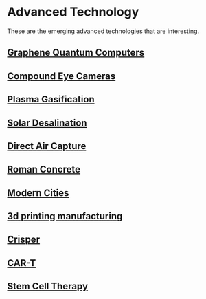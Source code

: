 Advanced Technology
====================

These are the emerging advanced technologies that are interesting. 

[Graphene Quantum Computers](https://www.graphenea.com/blogs/graphene-news/graphene-for-quantum-computing 'Graphene Quantum Computers')
---------------------------------------------------------------------------------------------------------------------------------------

[Compound Eye Cameras](https://www.nature.com/articles/s41467-022-33072-8 'Compound Eye Cameras')
--------------------------------------------------------------------------------------------------

[Plasma Gasification](https://www.britannica.com/technology/plasma-arc-gasification 'Plasma Gasification')
-----------------------------------------------------------------------------------------------------------

[Solar Desalination](https://wired.me/science/environment/desalination-solar-dome-saudi-arabia-neom/ 'Solar Desalination')
---------------------------------------------------------------------------------------------------------------------------

[Direct Air Capture](https://carbonengineering.com/our-technology/ 'Direct Air Capture')
----------------------------------------------------------------------------------------

[Roman Concrete](https://www.scientificamerican.com/article/ancient-roman-concrete-has-self-healing-capabilities/ 'Roman Concrete')
------------------------------------------------------------------------------------------------------------------------------------

[Modern Cities](https://architizer.com/blog/inspiration/collections/mixed-use-design/ 'Modern Cities')
------------------------------------------------------------------------------------------------------

[3d printing manufacturing](https://markforged.com/3d-printers '3D Printing Manufacturing')
-------------------------------------------------------------------------------------------

[Crisper](https://www.nytimes.com/2022/06/27/science/crispr-science-medical-research.html 'Crisper')
-----------------------------------------------------------------------------------------------------

[CAR-T](https://www.mayoclinic.org/departments-centers/car-t-cell-therapy-program/sections/gnc-20405215 'CAR-T')
----------------------------------------------------------------------------------------------------------------

[Stem Cell Therapy](https://stemcellres.biomedcentral.com/ 'Stem Cell Therapy')
-------------------------------------------------------------------------------



